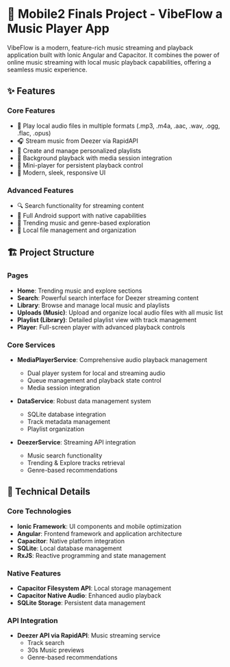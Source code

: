 # 🎵 Mobile2 Finals Project - VibeFlow a Music Player App

VibeFlow is a modern, feature-rich music streaming and playback application built with Ionic Angular and Capacitor. It combines the power of online music streaming with local music playback capabilities, offering a seamless music experience.

## ✨ Features

### Core Features
- 🎵 Play local audio files in multiple formats (.mp3, .m4a, .aac, .wav, .ogg, .flac, .opus)
- 🎧 Stream music from Deezer via RapidAPI
- 📑 Create and manage personalized playlists
- 🎼 Background playback with media session integration
- 🎹 Mini-player for persistent playback control
- 💫 Modern, sleek, responsive UI 

### Advanced Features
- 🔍 Search functionality for streaming content
- 📱 Full Android support with native capabilities
- 🎯 Trending music and genre-based exploration
- 💾 Local file management and organization

## 🏗️ Project Structure

### Pages
- **Home**: Trending music and explore sections
- **Search**: Powerful search interface for Deezer streaming content
- **Library**: Browse and manage local music and playlists
- **Uploads (Music)**: Upload and organize local audio files with all music list
- **Playlist (Library)**: Detailed playlist view with track management
- **Player**: Full-screen player with advanced playback controls

### Core Services
- **MediaPlayerService**: Comprehensive audio playback management
  - Dual player system for local and streaming audio
  - Queue management and playback state control
  - Media session integration
  
- **DataService**: Robust data management system
  - SQLite database integration
  - Track metadata management
  - Playlist organization
  
- **DeezerService**: Streaming API integration
  - Music search functionality
  - Trending & Explore tracks retrieval
  - Genre-based recommendations

## 🔧 Technical Details

### Core Technologies
- **Ionic Framework**: UI components and mobile optimization
- **Angular**: Frontend framework and application architecture
- **Capacitor**: Native platform integration
- **SQLite**: Local database management
- **RxJS**: Reactive programming and state management

### Native Features
- **Capacitor Filesystem API**: Local storage management
- **Capacitor Native Audio**: Enhanced audio playback
- **SQLite Storage**: Persistent data management

### API Integration
- **Deezer API via RapidAPI**: Music streaming service
  - Track search
  - 30s Music previews
  - Genre-based recommendations